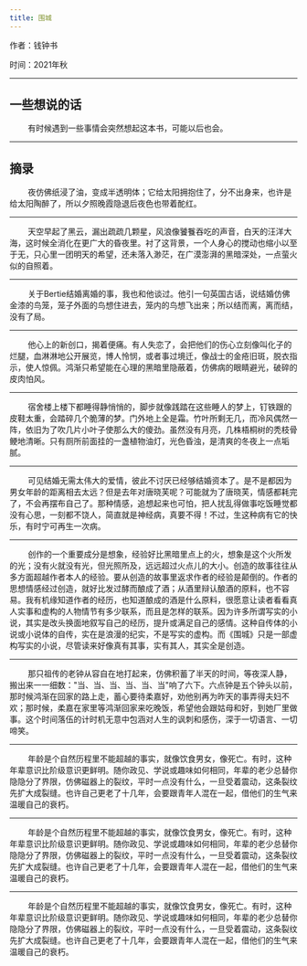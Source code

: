 ```yaml
---
title: 围城
---
```


<p>作者：钱钟书</p>
<p>时间：2021年秋</p>

---

## 一些想说的话
<p>
&emsp;&emsp;
有时候遇到一些事情会突然想起这本书，可能以后也会。
</p>

---

## 摘录

<p>
&emsp;&emsp;
夜仿佛纸浸了油，变成半透明体；它给太阳拥抱住了，分不出身来，也许是给太阳陶醉了，所以夕照晚霞隐退后夜色也带着酡红。
</p>

---

<p>
&emsp;&emsp;
天空早起了黑云，漏出疏疏几颗星，风浪像饕餮吞吃的声音，白天的汪洋大海，这时候全消化在更广大的昏夜里。衬了这背景，一个人身心的搅动也缩小以至于无，只心里一团明天的希望，还未落入渺茫，在广漠澎湃的黑暗深处，一点萤火似的自照着。
</p>

---

<p>
&emsp;&emsp;
关于Bertie结婚离婚的事，我也和他谈过。他引一句英国古话，说结婚仿佛金漆的鸟笼，笼子外面的鸟想住进去，笼内的鸟想飞出来；所以结而离，离而结，没有了局。
</p>

---

<p>
&emsp;&emsp;
他心上的新创口，揭着便痛。有人失恋了，会把他们的伤心立刻像叫化子的烂腿，血淋淋地公开展览，博人怜悯，或者事过境迁，像战士的金疮旧斑，脱衣指示，使人惊佩。鸿渐只希望能在心理的黑暗里隐蔽着，仿佛病的眼睛避光，破碎的皮肉怕风。
</p>

---

<p>
&emsp;&emsp;
宿舍楼上楼下都睡得静悄悄的，脚步就像践踏在这些睡人的梦上，钉铁跟的皮鞋太重，会踏碎几个脆薄的梦。门外地上全是霜。竹叶所剩无几，而冷风偶然一阵，依旧为了吹几片小叶子使那么大的傻劲。虽然没有月亮，几株梧桐树的秃枝骨鲠地清晰。只有厕所前面挂的一盏植物油灯，光色昏浊，是清爽的冬夜上一点垢腻。
</p>

---

<p>
&emsp;&emsp;
可见结婚无需太伟大的爱情，彼此不讨厌已经够结婚资本了。是不是都因为男女年龄的距离相去太远？但是去年对唐晓芙呢？可能就为了唐晓芙，情感都耗完了，不会再摆布自己了。那种情感，追想起来也可怕，把人扰乱得做事吃饭睡觉都没有心思，一刻都不饶人，简直就是神经病，真要不得！不过，生这种病有它的快乐，有时宁可再生一次病。
</p>

---

<p>
&emsp;&emsp;
创作的一个重要成分是想象，经验好比黑暗里点上的火，想象是这个火所发的光；没有火就没有光，但光照所及，远远超过火点儿的大小。创造的故事往往从多方面超越作者本人的经验。要从创造的故事里返求作者的经验是颠倒的。作者的思想情感经过创造，就好比发过酵而酿成了酒；从酒里辩认酿酒的原料，也不容易。我有机缘知道作者的经历，也知道酿成的酒是什么原料，很愿意让读者看看真人实事和虚构的人物情节有多少联系，而且是怎样的联系。因为许多所谓写实的小说，其实是改头换面地叙写自己的经历，提升或满足自己的感情。这种自传体的小说或小说体的自传，实在是浪漫的纪实，不是写实的虚构。而《围城》只是一部虚构写实的小说，尽管读来好像真有其事，实有其人，其实全是创造。
</p>

---

<p>
&emsp;&emsp;
那只祖传的老钟从容自在地打起来，仿佛积蓄了半天的时间，等夜深人静，搬出来一一细数："当、当、当、当、当、当"响了六下。六点钟是五个钟头以前，那时候鸿渐在回家的路上走，蓄心要待柔嘉好，劝他别再为昨天的事弄得夫妇不欢；那时候，柔嘉在家里等鸿渐回家来吃晚饭，希望他会跟姑母和好，到她厂里做事。这个时间落伍的计时机无意中包涵对人生的讽刺和感伤，深于一切语言、一切啼笑。
</p>

---

<p>
&emsp;&emsp;
年龄是个自然历程里不能超越的事实，就像饮食男女，像死亡。有时，这种年辈意识比阶级意识更鲜明。随你政见、学说或趣味如何相同，年辈的老少总替你隐隐分了界限，仿佛磁器上的裂纹，平时一点没有什么，一旦受着震动，这条裂纹先扩大成裂缝。也许自己更老了十几年，会要跟青年人混在一起，借他们的生气来温暖自己的衰朽。
</p>

---

<p>
&emsp;&emsp;
年龄是个自然历程里不能超越的事实，就像饮食男女，像死亡。有时，这种年辈意识比阶级意识更鲜明。随你政见、学说或趣味如何相同，年辈的老少总替你隐隐分了界限，仿佛磁器上的裂纹，平时一点没有什么，一旦受着震动，这条裂纹先扩大成裂缝。也许自己更老了十几年，会要跟青年人混在一起，借他们的生气来温暖自己的衰朽。
</p>

---

<p>
&emsp;&emsp;
年龄是个自然历程里不能超越的事实，就像饮食男女，像死亡。有时，这种年辈意识比阶级意识更鲜明。随你政见、学说或趣味如何相同，年辈的老少总替你隐隐分了界限，仿佛磁器上的裂纹，平时一点没有什么，一旦受着震动，这条裂纹先扩大成裂缝。也许自己更老了十几年，会要跟青年人混在一起，借他们的生气来温暖自己的衰朽。
</p>